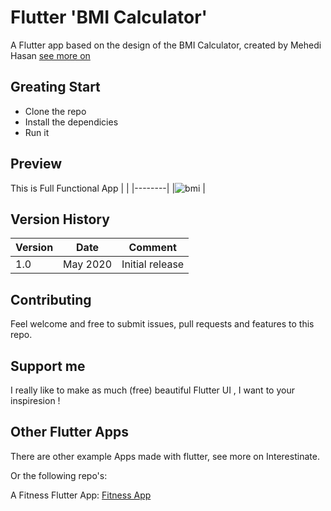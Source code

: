 # Flutter 'BMI Calculator'

A Flutter app based on the design of the  BMI Calculator, created by Mehedi Hasan [see more on](https://mehedihasaninfo.com/ "I am flutter developer")

## Greating Start

 - Clone the repo
 - Install the dependicies
 - Run it

## Preview 
This is Full Functional App
| |
|--------|
|![bmi](https://user-images.githubusercontent.com/29401466/90971187-2d08da80-e52f-11ea-8540-f75ff719d4d8.gif) | 



## Version History 
|Version |Date | Comment|
|--------|-----|--------|
|1.0 | May 2020 | Initial release

## Contributing
Feel welcome and free to submit issues, pull requests and features to this repo.

## Support me

I really like to make as much (free) beautiful Flutter UI , I want to  your inspiresion !

## Other Flutter Apps

There are other example Apps made with flutter, see more on Interestinate.

Or the following repo's:

A Fitness  Flutter App: [Fitness App](https://github.com/flutterbangladesh/fitness-app-flutter)










